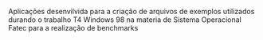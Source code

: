 Aplicações desenvilvida para a criação de arquivos de exemplos utilizados durando o
trabalho T4 Windows 98 na materia de Sistema Operacional Fatec para a realização de
benchmarks
